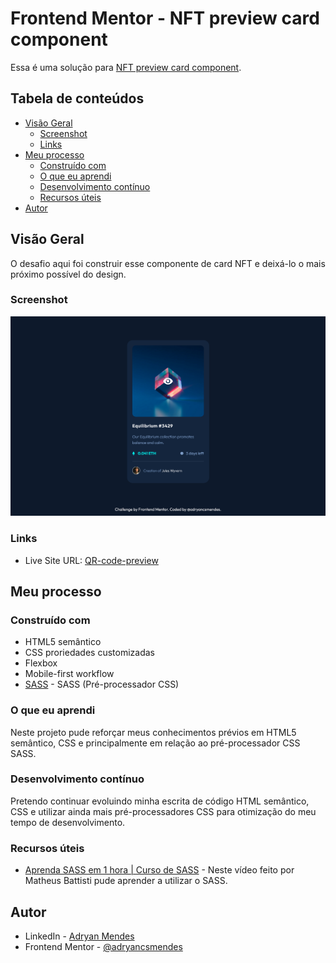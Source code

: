 # Frontend Mentor - NFT preview card component

Essa é uma solução para [NFT preview card component](https://www.frontendmentor.io/challenges/nft-preview-card-component-SbdUL_w0U). 

## Tabela de conteúdos

- [Visão Geral](#visão-geral)
  - [Screenshot](#screenshot)
  - [Links](#links)
- [Meu processo](#meu-processo)
  - [Construído com](#construído-com)
  - [O que eu aprendi](#o-que-eu-aprendi)
  - [Desenvolvimento contínuo](#desenvolvimento-contínuo)
  - [Recursos úteis](#recursos-úteis)
- [Autor](#autor)


## Visão Geral

O desafio aqui foi construir esse componente de card NFT e deixá-lo o mais próximo possível do design.


### Screenshot


![](/images/screenshot.png)


### Links

- Live Site URL: [QR-code-preview](https://qr-code-roan-ten.vercel.app/)


## Meu processo

### Construído com

- HTML5 semântico
- CSS proriedades customizadas
- Flexbox
- Mobile-first workflow
- [SASS](https://sass-lang.com/) - SASS (Pré-processador CSS)


### O que eu aprendi

Neste projeto pude reforçar meus conhecimentos prévios em HTML5 semântico, CSS e principalmente em relação ao pré-processador CSS SASS.


### Desenvolvimento contínuo

Pretendo continuar evoluindo minha escrita de código HTML semântico, CSS e utilizar ainda mais pré-processadores CSS para otimização do meu tempo de desenvolvimento.


### Recursos úteis

- [Aprenda SASS em 1 hora | Curso de SASS](https://www.youtube.com/watch?v=Wo5t3uUV8n4&ab_channel=MatheusBattisti-HoradeCodar) - Neste vídeo feito por Matheus Battisti pude aprender a utilizar o SASS.


## Autor

- LinkedIn - [Adryan Mendes](https://www.linkedin.com/in/adryan-c%C3%A9sar-mendes-527248186/)
- Frontend Mentor - [@adryancsmendes](https://www.frontendmentor.io/profile/adryancsmendes)


